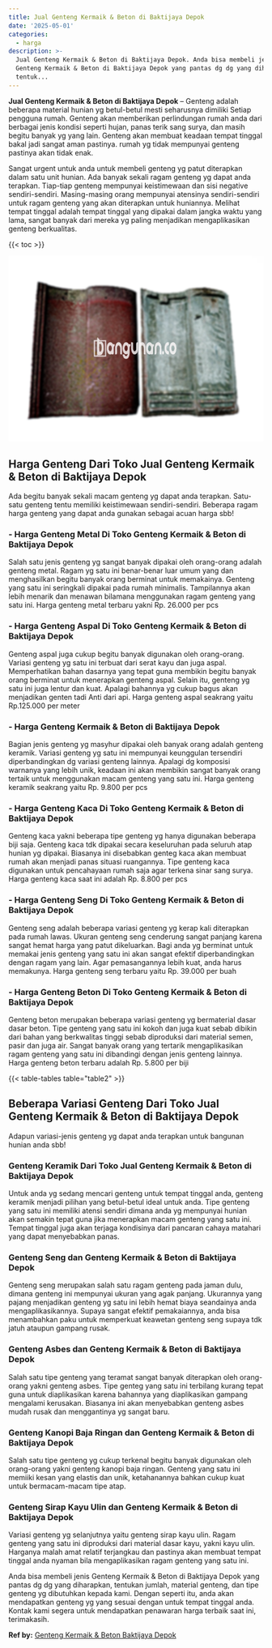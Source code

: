```yaml
---
title: Jual Genteng Kermaik & Beton di Baktijaya Depok
date: '2025-05-01'
categories:
  - harga
description: >-
  Jual Genteng Kermaik & Beton di Baktijaya Depok. Anda bisa membeli jenis
  Genteng Kermaik & Beton di Baktijaya Depok yang pantas dg dg yang diharapkan,
  tentuk...
---
```


**Jual Genteng Kermaik & Beton di Baktijaya Depok** – Genteng adalah beberapa material hunian yg betul-betul mesti seharusnya dimiliki Setiap pengguna rumah. Genteng akan memberikan perlindungan rumah anda dari berbagai jenis kondisi seperti hujan, panas terik sang surya, dan masih begitu banyak yg yang lain. Genteng akan membuat keadaan tempat tinggal bakal jadi sangat aman pastinya. rumah yg tidak mempunyai genteng pastinya akan tidak enak.

Sangat urgent untuk anda untuk membeli genteng yg patut diterapkan dalam satu unit hunian. Ada banyak sekali ragam genteng yg dapat anda terapkan. Tiap-tiap genteng mempunyai keistimewaan dan sisi negative sendiri-sendiri. Masing-masing orang mempunyai atensinya sendiri-sendiri untuk ragam genteng yang akan diterapkan untuk huniannya. Melihat tempat tinggal adalah tempat tinggal yang dipakai dalam jangka waktu yang lama, sangat banyak dari mereka yg paling menjadikan mengaplikasikan genteng berkualitas.

{{< toc >}}

![Jual Genteng Kermaik & Beton di Baktijaya Depok](/images/genteng-minimalis-murah18.png)

## Harga Genteng Dari Toko Jual Genteng Kermaik & Beton di Baktijaya Depok

Ada begitu banyak sekali macam genteng yg dapat anda terapkan. Satu-satu genteng tentu memiliki keistimewaan sendiri-sendiri. Beberapa ragam harga genteng yang dapat anda gunakan sebagai acuan harga sbb!

### \- Harga Genteng Metal Di Toko Genteng Kermaik & Beton di Baktijaya Depok

Salah satu jenis genteng yg sangat banyak dipakai oleh orang-orang adalah genteng metal. Ragam yg satu ini benar-benar luar umum yang dan menghasilkan begitu banyak orang berminat untuk memakainya. Genteng yang satu ini seringkali dipakai pada rumah minimalis. Tampilannya akan lebih menarik dan menawan bilamana menggunakan ragam genteng yang satu ini. Harga genteng metal terbaru yakni Rp. 26.000 per pcs

### \- Harga Genteng Aspal Di Toko Genteng Kermaik & Beton di Baktijaya Depok

Genteng aspal juga cukup begitu banyak digunakan oleh orang-orang. Variasi genteng yg satu ini terbuat dari serat kayu dan juga aspal. Memperhatikan bahan dasarnya yang tepat guna membikin begitu banyak orang berminat untuk menerapkan genteng aspal. Selain itu, genteng yg satu ini juga lentur dan kuat. Apalagi bahannya yg cukup bagus akan menjadikan genten tadi Anti dari api. Harga genteng aspal seakrang yaitu Rp.125.000 per meter

### \- Harga Genteng Kermaik & Beton di Baktijaya Depok

Bagian jenis genteng yg masyhur dipakai oleh banyak orang adalah genteng keramik. Variasi genteng yg satu ini mempunyai keunggulan tersendiri diperbandingkan dg variasi genteng lainnya. Apalagi dg komposisi warnanya yang lebih unik, keadaan ini akan membikin sangat banyak orang tertaik untuk menggunakan macam genteng yang satu ini. Harga genteng keramik seakrang yaitu Rp. 9.800 per pcs

### \- Harga Genteng Kaca Di Toko Genteng Kermaik & Beton di Baktijaya Depok

Genteng kaca yakni beberapa tipe genteng yg hanya digunakan beberapa biji saja. Genteng kaca tdk dipakai secara keseluruhan pada seluruh atap hunian yg dipakai. Biasanya ini disebabkan genteg kaca akan membuat rumah akan menjadi panas situasi ruangannya. Tipe genteng kaca digunakan untuk pencahayaan rumah saja agar terkena sinar sang surya. Harga genteng kaca saat ini adalah Rp. 8.800 per pcs

### \- Harga Genteng Seng Di Toko Genteng Kermaik & Beton di Baktijaya Depok

Genteng seng adalah beberapa variasi genteng yg kerap kali diterapkan pada rumah lawas. Ukuran genteng seng cenderung sangat panjang karena sangat hemat harga yang patut dikeluarkan. Bagi anda yg berminat untuk memakai jenis genteng yang satu ini akan sangat efektif diperbandingkan dengan ragam yang lain. Agar pemasangannya lebih kuat, anda harus memakunya. Harga genteng seng terbaru yaitu Rp. 39.000 per buah

### \- Harga Genteng Beton Di Toko Genteng Kermaik & Beton di Baktijaya Depok

Genteng beton merupakan beberapa variasi genteng yg bermaterial dasar dasar beton. Tipe genteng yang satu ini kokoh dan juga kuat sebab dibikin dari bahan yang berkwalitas tinggi sebab diproduksi dari material semen, pasir dan juga air. Sangat banyak orang yang tertarik mengaplikasikan ragam genteng yang satu ini dibandingi dengan jenis genteng lainnya. Harga genteng beton terbaru adalah Rp. 5.800 per biji

{{< table-tables table="table2" >}}

## Beberapa Variasi Genteng Dari Toko Jual Genteng Kermaik & Beton di Baktijaya Depok

Adapun variasi-jenis genteng yg dapat anda terapkan untuk bangunan hunian anda sbb!

### Genteng Keramik Dari Toko Jual Genteng Kermaik & Beton di Baktijaya Depok

Untuk anda yg sedang mencari genteng untuk tempat tinggal anda, genteng keramik menjadi pilihan yang betul-betul ideal untuk anda. Tipe genteng yang satu ini memiliki atensi sendiri dimana anda yg mempunyai hunian akan semakin tepat guna jika menerapkan macam genteng yang satu ini. Tempat tinggal juga akan terjaga kondisinya dari pancaran cahaya matahari yang dapat menyebabkan panas.

### Genteng Seng dan Genteng Kermaik & Beton di Baktijaya Depok

Genteng seng merupakan salah satu ragam genteng pada jaman dulu, dimana genteng ini mempunyai ukuran yang agak panjang. Ukurannya yang pajang menjadikan genteng yg satu ini lebih hemat biaya seandainya anda mengaplikasikannya. Supaya sangat efektif pemakaiannya, anda bisa menambahkan paku untuk memperkuat keawetan genteng seng supaya tdk jatuh ataupun gampang rusak.

### Genteng Asbes dan Genteng Kermaik & Beton di Baktijaya Depok

Salah satu tipe genteng yang teramat sangat banyak diterapkan oleh orang-orang yakni genteng asbes. Tipe genteg yang satu ini terbilang kurang tepat guna untuk diaplikasikan karena bahannya yang diaplikasikan gampang mengalami kerusakan. Biasanya ini akan menyebabkan genteng asbes mudah rusak dan menggantinya yg sangat baru.

### Genteng Kanopi Baja Ringan dan Genteng Kermaik & Beton di Baktijaya Depok

Salah satu tipe genteng yg cukup terkenal begitu banyak digunakan oleh orang-orang yakni genteng kanopi baja ringan. Genteng yang satu ini memiiki kesan yang elastis dan unik, ketahanannya bahkan cukup kuat untuk bermacam-macam tipe atap.

### Genteng Sirap Kayu Ulin dan Genteng Kermaik & Beton di Baktijaya Depok

Variasi genteng yg selanjutnya yaitu genteng sirap kayu ulin. Ragam genteng yang satu ini diproduksi dari material dasar kayu, yakni kayu ulin. Harganya malah amat relatif terjangkau dan pastinya akan membuat tempat tinggal anda nyaman bila mengaplikasikan ragam genteng yang satu ini.

Anda bisa membeli jenis Genteng Kermaik & Beton di Baktijaya Depok yang pantas dg dg yang diharapkan, tentukan jumlah, material genteng, dan tipe genteng yg dibutuhkan kepada kami. Dengan seperti itu, anda akan mendapatkan genteng yg yang sesuai dengan untuk tempat tinggal anda. Kontak kami segera untuk mendapatkan penawaran harga terbaik saat ini, terimakasih.

**Ref by:**  [Genteng Kermaik & Beton  Baktijaya Depok](https://id.wikipedia.org/wiki/Genteng)
